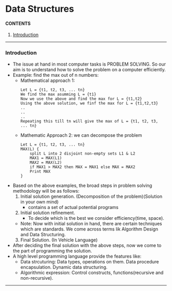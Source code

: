 # Data Structures

#### CONTENTS
1. [Introduction](data_structures.md#Introduction) 

-------------------------------------------------------------------------------
### Introduction

- The issue at hand in most computer tasks is PROBLEM SOLVING. So our aim is to understand how to solve the problem on a computer efficiently.
- Example: find the max out of n numbers:
  - Mathematical approach 1:
    ```
    Let L = {t1, t2, t3, ... tn}
    We find the max asumming L = {t1}
    Now we use the above and find the max for L = {t1,t2}
    Using the above solution, we finf the max for L = {t1,t2,t3}
    ..
    ..
    ..
    Repeating this till tn will give the max of L = {t1, t2, t3, ... tn}
    ```
  - Mathematic Approach 2: we can decompose the problem
    ```
    Let L = {t1, t2, t3, ... tn}
    MAX(L) {
        split L into 2 disjoint non-empty sets L1 & L2
        MAX1 = MAX(L1)
        MAX2 = MAX(L2)
        if MAX1 > MAX2 then MAX = MAX1 else MAX = MAX2
        Print MAX
    }
    ```
- Based on the above examples, the broad steps in problem solving methodology will be as follows:
  1. Initial solution generation. (Decomposition of the problem)(Solution in your own mind)
     - contains a set of actual potential programs
  2. Initial solution refinement.
     - To decide which is the best we consider efficiency(time, space).
   - Note: Now with initial solution in hand, there are certain techniques which are standards. We come across terms lik Algorithm Design and Data Structuring.
  3. Final Solution. (In Vehicle Language)
- After deciding the final solution with the above steps, now we come to the part of programming the solution.
- A high level programming language provide the features like:
  - Data strcuturing: Data types, operations on them. Data procedure encapsulation. Dynamic data structuring.
  - Algorithmic expression: Control constructs, functions(recursive and non-recursive).

-------------------------------------------------------------------------------
